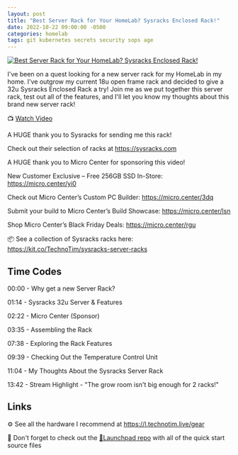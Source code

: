 ```yaml
---
layout: post
title: "Best Server Rack for Your HomeLab? Sysracks Enclosed Rack!"
date: 2022-10-22 09:00:00 -0500
categories: homelab
tags: git kubernetes secrets security sops age
---
```


[![Best Server Rack for Your HomeLab? Sysracks Enclosed Rack!](https://img.youtube.com/vi/plwhD5tRsGM/0.jpg)](https://www.youtube.com/watch?v=plwhD5tRsGM "Best Server Rack for Your HomeLab? Sysracks Enclosed Rack!")

I've been on a quest looking for a new server rack for my HomeLab in my home.  I've outgrow my current 18u open frame rack and decided to give a 32u Sysracks Enclosed Rack a try!  Join me as we put together this server rack, test out all of the features, and I'll let you know my thoughts about this brand new server rack!

📺 [Watch Video](https://www.youtube.com/watch?v=plwhD5tRsGM)

A HUGE thank you to Sysracks for sending me this rack!  

Check out their selection of racks at  <https://sysracks.com>

A HUGE thank you to Micro Center for sponsoring this video!

New Customer Exclusive – Free 256GB SSD In-Store: <https://micro.center/yi0>

Check out Micro Center’s Custom PC Builder: <https://micro.center/3dq>

Submit your build to Micro Center’s Build Showcase: <https://micro.center/lsn>

Shop Micro Center’s Black Friday Deals: <https://micro.center/rgu>

📦 See a collection of Sysracks racks here:
<https://kit.co/TechnoTim/sysracks-server-racks>

## Time Codes

00:00 - Why get a new Server Rack?

01:14 - Sysracks 32u Server & Features

02:22 - Micro Center (Sponsor)

03:35 - Assembling the Rack

07:38 - Exploring the Rack Features

09:39 - Checking Out the Temperature Control Unit

11:04 - My Thoughts About the Sysracks Server Rack

13:42 - Stream Highlight - "The grow room isn't big enough for 2 racks!"

## Links

⚙️ See all the hardware I recommend at <https://l.technotim.live/gear>

🚀 Don't forget to check out the [🚀Launchpad repo](https://l.technotim.live/quick-start) with all of the quick start source files
